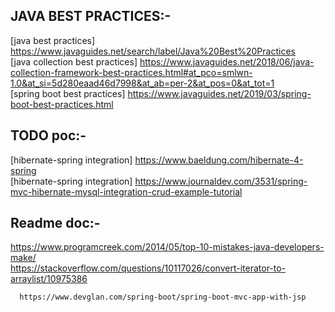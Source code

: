 ## JAVA BEST PRACTICES:- ##

   [java best practices] https://www.javaguides.net/search/label/Java%20Best%20Practices <br>
   [java collection best practices] https://www.javaguides.net/2018/06/java-collection-framework-best-practices.html#at_pco=smlwn-1.0&at_si=5d280eaad46d7998&at_ab=per-2&at_pos=0&at_tot=1 <br>
   [spring boot best practices] https://www.javaguides.net/2019/03/spring-boot-best-practices.html
   
## TODO poc:- ##
   [hibernate-spring integration] https://www.baeldung.com/hibernate-4-spring <br>
   [hibernate-spring integration] https://www.journaldev.com/3531/spring-mvc-hibernate-mysql-integration-crud-example-tutorial
   
## Readme doc:- ##
   https://www.programcreek.com/2014/05/top-10-mistakes-java-developers-make/ <br>
      https://stackoverflow.com/questions/10117026/convert-iterator-to-arraylist/10975386 <br>
      
      https://www.devglan.com/spring-boot/spring-boot-mvc-app-with-jsp








